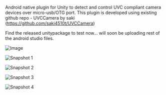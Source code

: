 
Android native plugin for Unity to detect and control UVC compliant camera devices over micro-usb/OTG port. This plugin is developed using existing github repo - UVCCamera by saki (https://github.com/saki4510t/UVCCamera)

Find the released unitypackage to test now... will soon be uploading rest of the android studio files.

![Image](https://github.com/nfynt/Unity_ScriptingRef/blob/master/UVC_Android_Unity_Camera/snap_main.jpg?raw=true)

![Snapshot 1](https://github.com/nfynt/Unity_ScriptingRef/blob/master/UVC_Android_Unity_Camera/snap1.jpg?raw=true)

![Snapshot 2](https://github.com/nfynt/Unity_ScriptingRef/blob/master/UVC_Android_Unity_Camera/snap2.jpg?raw=true)

![Snapshot 3](https://github.com/nfynt/Unity_ScriptingRef/blob/master/UVC_Android_Unity_Camera/snap3.jpg?raw=true)

![Snapshot 4](https://github.com/nfynt/Unity_ScriptingRef/blob/master/UVC_Android_Unity_Camera/snap4.jpg?raw=true)